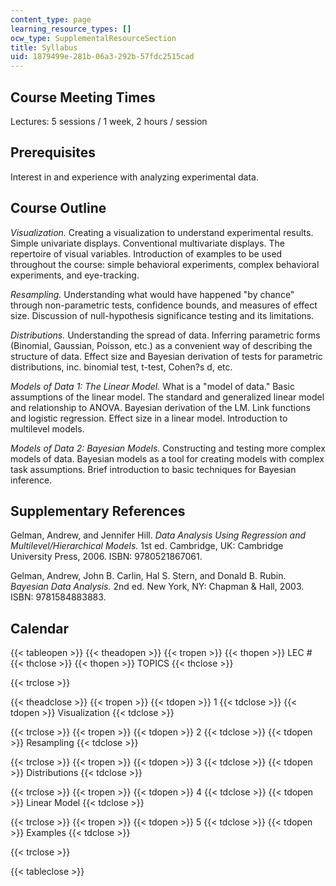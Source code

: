 ```yaml
---
content_type: page
learning_resource_types: []
ocw_type: SupplementalResourceSection
title: Syllabus
uid: 1879499e-281b-06a3-292b-57fdc2515cad
---
```


Course Meeting Times
--------------------

Lectures: 5 sessions / 1 week, 2 hours / session

Prerequisites
-------------

Interest in and experience with analyzing experimental data.

Course Outline
--------------

_Visualization._ Creating a visualization to understand experimental results. Simple univariate displays. Conventional multivariate displays. The repertoire of visual variables. Introduction of examples to be used throughout the course: simple behavioral experiments, complex behavioral experiments, and eye-tracking.

_Resampling._ Understanding what would have happened "by chance" through non-parametric tests, confidence bounds, and measures of effect size. Discussion of null-hypothesis significance testing and its limitations.

_Distributions._ Understanding the spread of data. Inferring parametric forms (Binomial, Gaussian, Poisson, etc.) as a convenient way of describing the structure of data. Effect size and Bayesian derivation of tests for parametric distributions, inc. binomial test, t-test, Cohen?s d, etc.

_Models of Data 1: The Linear Model._ What is a "model of data." Basic assumptions of the linear model. The standard and generalized linear model and relationship to ANOVA. Bayesian derivation of the LM. Link functions and logistic regression. Effect size in a linear model. Introduction to multilevel models.

_Models of Data 2: Bayesian Models._ Constructing and testing more complex models of data. Bayesian models as a tool for creating models with complex task assumptions. Brief introduction to basic techniques for Bayesian inference.

Supplementary References
------------------------

Gelman, Andrew, and Jennifer Hill. _Data Analysis Using Regression and Multilevel/Hierarchical Models._ 1st ed. Cambridge, UK: Cambridge University Press, 2006. ISBN: 9780521867061.

Gelman, Andrew, John B. Carlin, Hal S. Stern, and Donald B. Rubin. _Bayesian Data Analysis._ 2nd ed. New York, NY: Chapman & Hall, 2003. ISBN: 9781584883883.

Calendar
--------

{{< tableopen >}}
{{< theadopen >}}
{{< tropen >}}
{{< thopen >}}
LEC #
{{< thclose >}}
{{< thopen >}}
TOPICS
{{< thclose >}}

{{< trclose >}}

{{< theadclose >}}
{{< tropen >}}
{{< tdopen >}}
1
{{< tdclose >}}
{{< tdopen >}}
Visualization
{{< tdclose >}}

{{< trclose >}}
{{< tropen >}}
{{< tdopen >}}
2
{{< tdclose >}}
{{< tdopen >}}
Resampling
{{< tdclose >}}

{{< trclose >}}
{{< tropen >}}
{{< tdopen >}}
3
{{< tdclose >}}
{{< tdopen >}}
Distributions
{{< tdclose >}}

{{< trclose >}}
{{< tropen >}}
{{< tdopen >}}
4
{{< tdclose >}}
{{< tdopen >}}
Linear Model
{{< tdclose >}}

{{< trclose >}}
{{< tropen >}}
{{< tdopen >}}
5
{{< tdclose >}}
{{< tdopen >}}
Examples
{{< tdclose >}}

{{< trclose >}}

{{< tableclose >}}